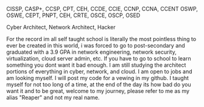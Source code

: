 CISSP, CASP+, CCSP, CPT, CEH, CCDE, CCIE, CCNP, CCNA, CCENT 
OSWP, OSWE, CEPT, PNPT, CEH, CRTE, OSCE, OSCP, OSED

Cyber Architect, Network Architect, Hacker

For the record im all self taught school is literally the most pointless thing to ever be created in this world, i was forced to go to post-secondary and graduated with a 3.9 GPA in network engineering, network security, virtualization, cloud server admin, etc. 
If you have to go to school to learn something you dont want it bad enough. I am still studying the architect portions of everything in cyber, network, and cloud. I am open to jobs and am looking myself. I will post my code for a vewing in my github. I taught myself for not too long of a time, at the end of the day its how bad do you want it and to be great, welcome to my journey, please refer to me as my alias "Reaper" and not my real name.
